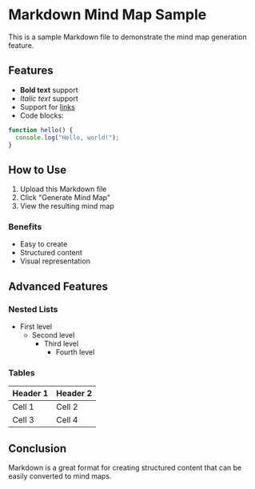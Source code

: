 # Markdown Mind Map Sample

This is a sample Markdown file to demonstrate the mind map generation feature.

## Features

- **Bold text** support
- *Italic text* support
- Support for [links](https://example.com)
- Code blocks:
```javascript
function hello() {
  console.log("Hello, world!");
}
```

## How to Use

1. Upload this Markdown file
2. Click "Generate Mind Map"
3. View the resulting mind map

### Benefits

- Easy to create
- Structured content
- Visual representation

## Advanced Features

### Nested Lists

- First level
  - Second level
    - Third level
      - Fourth level

### Tables

| Header 1 | Header 2 |
|----------|----------|
| Cell 1   | Cell 2   |
| Cell 3   | Cell 4   |

## Conclusion

Markdown is a great format for creating structured content that can be easily converted to mind maps.